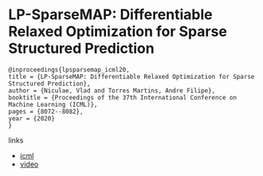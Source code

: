# LP-SparseMAP: Differentiable Relaxed Optimization for Sparse Structured Prediction

```
@inproceedings{lpsparsemap_icml20,
title = {LP-SparseMAP: Differentiable Relaxed Optimization for Sparse Structured Prediction},
author = {Niculae, Vlad and Torres Martins, Andre Filipe},
booktitle = {Proceedings of the 37th International Conference on Machine Learning (ICML)},
pages = {8072--8082},
year = {2020}
}
```

links
- [icml](https://proceedings.icml.cc/book/3992.pdf)
- [video](https://slideslive.com/38928248)
